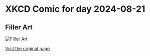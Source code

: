 
# XKCD Comic for day 2024-08-21

## Filler Art

![Filler Art](https://imgs.xkcd.com/comics/filler_art.png "Maybe I should let up on Megatokyo a little?")

[Visit the original page](https://xkcd.com/157/)
